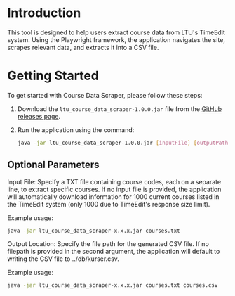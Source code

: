# Introduction

This tool is designed to help users extract course data from LTU's TimeEdit
system. Using the Playwright framework, the application navigates the site,
scrapes relevant data, and extracts it into a CSV file.

# Getting Started

To get started with Course Data Scraper, please follow these steps:

1. Download the `ltu_course_data_scraper-1.0.0.jar` file from the [GitHub
   releases page](https://github.com/tonsih/d0031n-schemahanterare).
2. Run the application using the command:

   ```bash
   java -jar ltu_course_data_scraper-1.0.0.jar [inputFile] [outputPath]
   ```

## Optional Parameters

Input File: Specify a TXT file containing course codes, each on a separate
line, to extract specific courses. If no input file is provided, the
application will automatically download information for 1000 current
courses listed in the TimeEdit system (only 1000 due to TimeEdit's response
size limit).

Example usage:

```bash
java -jar ltu_course_data_scraper-x.x.x.jar courses.txt
```

Output Location: Specify the file path for the generated CSV file. If no
filepath is provided in the second argument, the application will default to
writing the CSV file to ../db/kurser.csv.

Example usage:

```bash
java -jar ltu_course_data_scraper-x.x.x.jar courses.txt courses.csv
```
